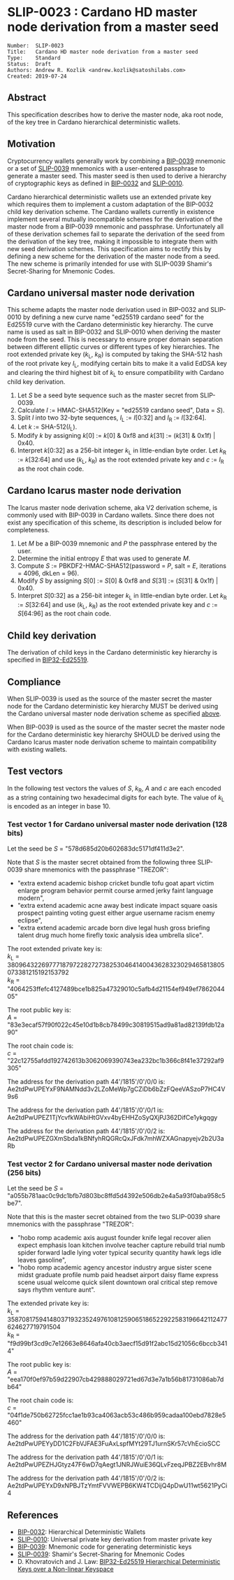 # SLIP-0023 : Cardano HD master node derivation from a master seed

```
Number:  SLIP-0023
Title:   Cardano HD master node derivation from a master seed
Type:    Standard
Status:  Draft
Authors: Andrew R. Kozlik <andrew.kozlik@satoshilabs.com>
Created: 2019-07-24
```

## Abstract

This specification describes how to derive the master node, aka root node, of the key tree in Cardano hierarchical deterministic wallets.

## Motivation

Cryptocurrency wallets generally work by combining a [BIP-0039](https://github.com/bitcoin/bips/blob/master/bip-0039.mediawiki) mnemonic or a set of [SLIP-0039](https://github.com/satoshilabs/slips/blob/master/slip-0039.md) mnemonics with a user-entered passphrase to generate a master seed. This master seed is then used to derive a hierarchy of cryptographic keys as defined in [BIP-0032](https://github.com/bitcoin/bips/blob/master/bip-0032.mediawiki) and [SLIP-0010](https://github.com/satoshilabs/slips/blob/master/slip-0010.md).

Cardano hierarchical deterministic wallets use an extended private key which requires them to implement a custom adaptation of the BIP-0032 child key derivation scheme. The Cardano wallets currently in existence implement several mutually incompatible schemes for the derivation of the master node from a BIP-0039 mnemonic and passphrase. Unfortunately all of these derivation schemes fail to separate the derivation of the seed from the derivation of the key tree, making it impossible to integrate them with new seed derivation schemes. This specification aims to rectify this by defining a new scheme for the derivation of the master node from a seed. The new scheme is primarily intended for use with SLIP-0039 Shamir's Secret-Sharing for Mnemonic Codes.

## Cardano universal master node derivation

This scheme adapts the master node derivation used in BIP-0032 and SLIP-0010 by defining a new curve name "ed25519 cardano seed" for the Ed25519 curve with the Cardano deterministic key hierarchy. The curve name is used as salt in BIP-0032 and SLIP-0010 when deriving the master node from the seed. This is necessary to ensure proper domain separation between different elliptic curves or different types of key hierarchies. The root extended private key (*k*<sub>L</sub>,&nbsp;*k*<sub>R</sub>) is computed by taking the SHA-512 hash of the root private key *I*<sub>L</sub>, modifying certain bits to make it a valid EdDSA key and clearing the third highest bit of *k*<sub>L</sub> to ensure compatibility with Cardano child key derivation.

1. Let *S* be a seed byte sequence such as the master secret from SLIP-0039.
2. Calculate *I* := HMAC-SHA512(Key = "ed25519 cardano seed", Data = *S*).
3. Split *I* into two 32-byte sequences, *I*<sub>L</sub> := *I*[0:32] and *I*<sub>R</sub> := *I*[32:64].
4. Let *k* := SHA-512(*I*<sub>L</sub>).
5. Modify *k* by assigning *k*[0] := *k*[0] & 0xf8 and *k*[31] := (*k*[31] & 0x1f) | 0x40.
6. Interpret *k*[0:32] as a 256-bit integer *k*<sub>L</sub> in little-endian byte order. Let *k*<sub>R</sub> := *k*[32:64] and use (*k*<sub>L</sub>,&nbsp;*k*<sub>R</sub>) as the root extended private key and *c* := *I*<sub>R</sub> as the root chain code.

## Cardano Icarus master node derivation

The Icarus master node derivation scheme, aka V2 derivation scheme, is commonly used with BIP-0039 in Cardano wallets. Since there does not exist any specification of this scheme, its description is included below for completeness.

1. Let *M* be a BIP-0039 mnemonic and *P* the passphrase entered by the user.
2. Determine the initial entropy *E* that was used to generate *M*.
3. Compute *S* := PBKDF2-HMAC-SHA512(password = *P*, salt = *E*, iterations = 4096, dkLen = 96).
4. Modify *S* by assigning *S*[0] := *S*[0] & 0xf8 and *S*[31] := (*S*[31] & 0x1f) | 0x40.
5. Interpret *S*[0:32] as a 256-bit integer *k*<sub>L</sub> in little-endian byte order. Let *k*<sub>R</sub> := *S*[32:64] and use (*k*<sub>L</sub>,&nbsp;*k*<sub>R</sub>) as the root extended private key and *c* := *S*[64:96] as the root chain code.

## Child key derivation

The derivation of child keys in the Cardano deterministic key hierarchy is specified in [BIP32-Ed25519](https://cardanolaunch.com/assets/Ed25519_BIP.pdf).

## Compliance

When SLIP-0039 is used as the source of the master secret the master node for the Cardano deterministic key hierarchy MUST be derived using the Cardano universal master node derivation scheme as specified [above](#cardano-universal-master-node-derivation).

When BIP-0039 is used as the source of the master secret the master node for the Cardano deterministic key hierarchy SHOULD be derived using the Cardano Icarus master node derivation scheme to maintain compatibility with existing wallets.

## Test vectors

In the following test vectors the values of *S*, *k*<sub>R</sub>, *A* and *c* are each encoded as a string containing two hexadecimal digits for each byte. The value of *k*<sub>L</sub> is encoded as an integer in base 10.

### Test vector 1 for Cardano universal master node derivation (128 bits)

Let the seed be *S* = "578d685d20b602683dc5171df411d3e2".

Note that *S* is the master secret obtained from the following three SLIP-0039 share mnemonics with the passphrase "TREZOR":

* "extra extend academic bishop cricket bundle tofu goat apart victim enlarge program behavior permit course armed jerky faint language modern",
* "extra extend academic acne away best indicate impact square oasis prospect painting voting guest either argue username racism enemy eclipse",
* "extra extend academic arcade born dive legal hush gross briefing talent drug much home firefly toxic analysis idea umbrella slice".

The root extended private key is:<br/>
*k*<sub>L</sub> = 38096432269777187972282727382530464140043628323029465813805073381215192153792<br/>
*k*<sub>R</sub> = "4064253ffefc4127489bce1b825a47329010c5afb4d21154ef949ef786204405"

The root public key is:<br/>
*A* = "83e3ecaf57f90f022c45e10d1b8cb78499c30819515ad9a81ad82139fdb12a90"

The root chain code is:<br/>
*c* = "22c12755afdd192742613b3062069390743ea232bc1b366c8f41e37292af9305"

The address for the derivation path 44'/1815'/0'/0/0 is:<br/>
Ae2tdPwUPEYxF9NAMNdd3v2LZoMeWp7gCZiDb6bZzFQeeVASzoP7HC4V9s6

The address for the derivation path 44'/1815'/0'/0/1 is:<br/>
Ae2tdPwUPEZ1TjYcvfkWAbiHtGVxv4byEHHZoSyQXjPJ362DifCe1ykgqgy

The address for the derivation path 44'/1815'/0'/0/2 is:<br/>
Ae2tdPwUPEZGXmSbda1kBNfyhRQGRcQxJFdk7mhWZXAGnapyejv2b2U3aRb

### Test vector 2 for Cardano universal master node derivation (256 bits)

Let the seed be *S* = "a055b781aac0c9dc1bfb7d803bc8ffd5d4392e506db2e4a5a93f0aba958c5be7".

Note that this is the master secret obtained from the two SLIP-0039 share mnemonics with the passphrase "TREZOR":

* "hobo romp academic axis august founder knife legal recover alien expect emphasis loan kitchen involve teacher capture rebuild trial numb spider forward ladle lying voter typical security quantity hawk legs idle leaves gasoline",
* "hobo romp academic agency ancestor industry argue sister scene midst graduate profile numb paid headset airport daisy flame express scene usual welcome quick silent downtown oral critical step remove says rhythm venture aunt".

The extended private key is:<br/>
*k*<sub>L</sub> =
35870817594148037193235249761081259065186522922583196642112477624627719791504
<br/>
*k*<sub>R</sub> = "f9d99bf3cd9c7e12663e8646afa40cb3aecf15d91f2abc15d21056c6bccb3414"

The root public key is:<br/>
*A* = "eea170f0ef97b59d22907cb429888029721ed67d3e7a1b56b81731086ab7db64"

The root chain code is:<br/>
*c* = "04f1de750b62725fcc1ae1b93ca4063acb53c486b959cadaa100ebd7828e5460"

The address for the derivation path 44'/1815'/0'/0/0 is:<br/>
Ae2tdPwUPEYyDD1C2FbVJFAE3FuAxLspfMYt29TJ1urnSKr57cVhEcioSCC

The address for the derivation path 44'/1815'/0'/0/1 is:<br/>
Ae2tdPwUPEZHJGtyz47F6wD7qAegt1JNRJWuiE36QLvFzeqJPBZ2EBvhr8M

The address for the derivation path 44'/1815'/0'/0/2 is:<br/>
Ae2tdPwUPEYxD9xNPBJTzYmtFVVWEPB6KW4TCDijQ4pDwU11wt5621PyCi4

## References

* [BIP-0032](https://github.com/bitcoin/bips/blob/master/bip-0032.mediawiki): Hierarchical Deterministic Wallets
* [SLIP-0010](https://github.com/satoshilabs/slips/blob/master/slip-0010.md): Universal private key derivation from master private key
* [BIP-0039](https://github.com/bitcoin/bips/blob/master/bip-0039.mediawiki): Mnemonic code for generating deterministic keys
* [SLIP-0039](https://github.com/satoshilabs/slips/blob/master/slip-0039.md): Shamir's Secret-Sharing for Mnemonic Codes
* D. Khovratovich and J. Law: [BIP32-Ed25519 Hierarchical Deterministic Keys over a Non-linear Keyspace](https://cardanolaunch.com/assets/Ed25519_BIP.pdf)
